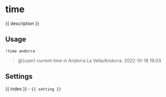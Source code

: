 # time

<script setup>
import { settings as s } from "../../settings/time.js"
const { description, ...settings } = s
</script>

{{ description }}

## Usage

`!time andorra`

> @{user} current time in Andorra La Vella/Andorra: 2022-10-18 19:03 

## Settings
<div v-for="(setting, index) in settings">
{{ index }} - <code>{{ setting }}</code>
</div>
